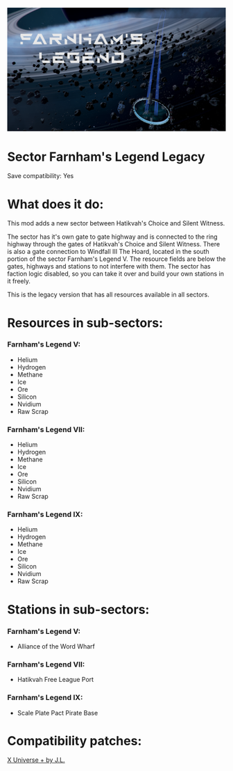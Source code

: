 ![Alt text](preview.png?raw=true "Title")

# Sector Farnham's Legend Legacy
Save compatibility: Yes

# What does it do:
This mod adds a new sector between Hatikvah's Choice and Silent Witness.

The sector has it's own gate to gate highway and is connected to the ring highway through the gates of Hatikvah's Choice and Silent Witness. There is also a gate connection to Windfall III The Hoard, located in the south portion of the sector Farnham's Legend V. The resource fields are below the gates, highways and stations to not interfere with them. The sector has faction logic disabled, so you can take it over and build your own stations in it freely.

This is the legacy version that has all resources available in all sectors.

# Resources in sub-sectors:

### Farnham's Legend V:
- Helium
- Hydrogen
- Methane
- Ice
- Ore
- Silicon
- Nvidium
- Raw Scrap

### Farnham's Legend VII:
- Helium
- Hydrogen
- Methane
- Ice
- Ore
- Silicon
- Nvidium
- Raw Scrap

### Farnham's Legend IX:
- Helium
- Hydrogen
- Methane
- Ice
- Ore
- Silicon
- Nvidium
- Raw Scrap

# Stations in sub-sectors:

### Farnham's Legend V:
- Alliance of the Word Wharf

### Farnham's Legend VII:
- Hatikvah Free League Port

### Farnham's Legend IX:
- Scale Plate Pact Pirate Base

# Compatibility patches:

[X Universe + by J.L.](https://steamcommunity.com/sharedfiles/filedetails/?id=2936923201)

